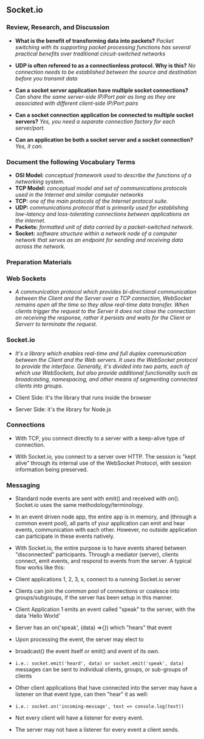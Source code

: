 ## Socket.io

### Review, Research, and Discussion

- **What is the benefit of transforming data into packets?**
  _Packet switching with its supporting packet processing functions has several practical benefits over traditional circuit-switched networks_

* **UDP is often refereed to as a connectionless protocol. Why is this?**
  _No connection needs to be established between the source and destination before you transmit data_

* **Can a socket server application have multiple socket connections?**
  _Can share the same server-side IP/Port pair as long as they are associated with different client-side IP/Port pairs_

* **Can a socket connection application be connected to multiple socket servers?**
  _Yes, you need a separate connection factory for each server/port._

* **Can an application be both a socket server and a socket connection?**
  _Yes, it can._

### Document the following Vocabulary Terms

- **OSI Model:** _conceptual framework used to describe the functions of a networking system._
- **TCP Model:** _conceptual model and set of communications protocols used in the Internet and similar computer networks_
- **TCP:** _one of the main protocols of the Internet protocol suite._
- **UDP:** _communications protocol that is primarily used for establishing low-latency and loss-tolerating connections between applications on the internet._
- **Packets:** _formatted unit of data carried by a packet-switched network._
- **Socket:** _software structure within a network node of a computer network that serves as an endpoint for sending and receiving data across the network._

### Preparation Materials

### Web Sockets

- _A communication protocol which provides bi-directional communication between the Client and the Server over a TCP connection, WebSocket remains open all the time so they allow real-time data transfer. When clients trigger the request to the Server it does not close the connection on receiving the response, rathar it persists and waits for the Client or Serverr to terminate the request._

### Socket.io

- _It's a library which enables real-time and full duplex communication between the Client and the Web servers. It uses the WebSocket protocol to provide the interface. Generally, it's divided into two parts, each of which use WebSockets, but also provide additional functionality such as broadcasting, namespacing, and other means of segmenting connected clients into groups._

- Client Side: it's the library that runs inside the browser

- Server Side: it's the library for Node.js

### Connections

- With TCP, you connect directly to a server with a keep-alive type of connection.

- With Socket.io, you connect to a server over HTTP. The session is "kept alive" through its internal use of the WebSocket Protocol, with session information being preserved.

### Messaging

- Standard node events are sent with emit() and received with on(). Socket.io uses the same methodology/terminology.

- In an event driven node app, the entire app is in memory, and (through a common event pool), all parts of your application can emit and hear events, communication with each other. However, no outside application can participate in these events natively.

- With Socket.io, the entire purpose is to have events shared between "disconnected" participants. Through a mediator (server), clients connect, emit events, and respond to events from the server. A typical flow works like this:

- Client applications 1, 2, 3, x, connect to a running Socket.io server

- Clients can join the common pool of connections or coalesce into groups/subgroups, if the server has been setup in this manner.
- Client Application 1 emits an event called "speak" to the server, with the data 'Hello World'

- Server has an on('speak', (data) =>{}) which "hears" that event

- Upon processing the event, the server may elect to

- broadcast() the event itself or emit() and event of its own.

- `i.e.: socket.emit('heard', data) or socket.emit('speak', data)`
  messages can be sent to individual clients, groups, or sub-groups of clients

- Other client applications that have connected into the server may have a listener on that event type, can then "hear" it as well:

- `i.e.: socket.on('incoming-message', text => console.log(text))`
- Not every client will have a listener for every event.

- The server may not have a listener for every event a client sends.
